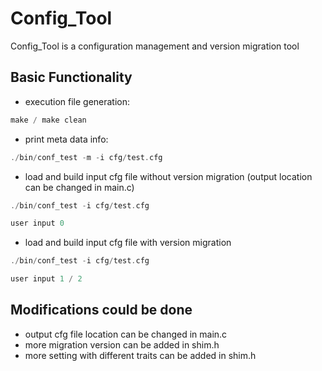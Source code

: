 # Config_Tool

Config_Tool is a configuration management and version migration tool


## Basic Functionality
- execution file generation: 
```C++
make / make clean
```
- print meta data info: 
```C++
./bin/conf_test -m -i cfg/test.cfg
```
- load and build input cfg file without version migration (output location can be changed in main.c)
```C++
./bin/conf_test -i cfg/test.cfg

user input 0
```
- load and build input cfg file with version migration
```C++
./bin/conf_test -i cfg/test.cfg

user input 1 / 2
```

## Modifications could be done
- output cfg file location can be changed in main.c
- more migration version can be added in shim.h
- more setting with different traits can be added in shim.h
